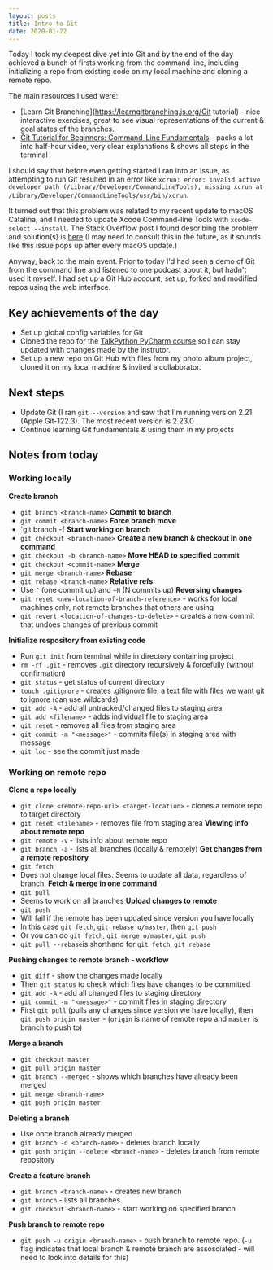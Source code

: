 ```yaml
---
layout: posts
title: Intro to Git
date: 2020-01-22
---
```


Today I took my deepest dive yet into Git and by the end of the day achieved a bunch of firsts working from the command line, including initializing a repo from existing code on my local machine and cloning a remote repo. 

The main resources I used were:
* [Learn Git Branching](https://learngitbranching.js.org/Git tutorial) - nice interactive exercises, great to see visual representations of the current & goal states of the branches. 
* [Git Tutorial for Beginners: Command-Line Fundamentals](https://www.youtube.com/watch?v=HVsySz-h9r4) - packs a lot into half-hour video, very clear explanations & shows all steps in the terminal

I should say that before even getting started I ran into an issue, as attempting to run Git resulted in an error like `xcrun: error: invalid active developer path (/Library/Developer/CommandLineTools), missing xcrun at /Library/Developer/CommandLineTools/usr/bin/xcrun`. 

It turned out that this problem was related to my recent update to macOS Catalina, and I needed to update Xcode Command-line Tools with `xcode-select --install`. The Stack Overflow post I found describing the problem and solution(s) is [here](https://stackoverflow.com/questions/52522565/git-is-not-working-after-macos-update-xcrun-error-invalid-active-developer-pa).(I may need to consult this in the future, as it sounds like this issue pops up after every macOS update.)

Anyway, back to the main event. Prior to today I'd had seen a demo of Git from the command line and listened to one podcast about it, but hadn't used it myself. I had set up a Git Hub account, set up, forked and modified repos using the web interface. 

## Key achievements of the day
* Set up global config variables for Git
* Cloned the repo for the [TalkPython PyCharm course](https://training.talkpython.fm/courses/details/mastering-pycharm-ide) so I can stay updated with changes made by the instrutor. 
* Set up a new repo on Git Hub with files from my photo album project, cloned it on my local machine & invited a collaborator. 

## Next steps
* Update Git (I ran `git --version` and saw that I'm running version 2.21 (Apple Git-122.3). The most recent version is 2.23.0
* Continue learning Git fundamentals & using them in my projects 

## Notes from today
### Working locally
**Create branch**
* `git branch <branch-name>`
**Commit to branch**
* `git commit <branch-name>` 
**Force branch move**
* `git branch -f <name-of-branch-to-move> <target-location>
**Start working on branch**
* `git checkout <branch-name>`
**Create a new branch & checkout in one command**
* `git checkout -b <branch-name>`
**Move HEAD to specified commit**
* `git checkout <commit-name>`
**Merge**
* `git merge <branch-name>`
**Rebase**
* `git rebase <branch-name>`
**Relative refs**
* Use `^` (one commit up) and `~N` (N commits up)
**Reversing changes**
* `git reset <new-location-of-branch-reference>` - works for local machines only, not remote branches that others are using
* `git revert <location-of-changes-to-delete>` - creates a new commit that undoes changes of previous commit

**Initialize respository from existing code**
* Run `git init` from terminal while in directory containing project 
* `rm -rf .git` - removes `.git` directory recursively & forcefully (without confirmation)
* `git status` - get status of current directory
* `touch .gitignore` - creates .gitignore file, a text file with files we want git to ignore (can use wildcards)
* `git add -A` - add all untracked/changed files to staging area
* `git add <filename>` - adds individual file to staging area 
* `git reset` - removes all files from staging area
* `git commit -m "<message>"` - commits file(s) in staging area with message
* `git log` - see the commit just made 

### Working on remote repo
**Clone a repo locally**
* `git clone <remote-repo-url> <target-location>` - clones a remote repo to target directory
* `git reset <filename>` - removes file from staging area
**Viewing info about remote repo**
* `git remote -v` - lists info about remote repo
* `git branch -a` - lists all branches (locally & remotely)
**Get changes from a remote repository**
* `git fetch` 
* Does not change local files. Seems to update all data, regardless of branch.
**Fetch & merge in one command**
* `git pull`
* Seems to work on all branches
**Upload changes to remote**
* `git push`
* Will fail if the remote has been updated since version you have locally
* In this case `git fetch`, `git rebase o/master`, then `git push`
* Or you can do `git fetch`, `git merge o/master`, `git push`
* `git pull --rebase`is shorthand for `git fetch`, `git rebase`

**Pushing changes to remote branch - workflow**
* `git diff` - show the changes made locally
* Then `git status` to check which files have changes to be committed
* `git add -A` - add all changed files to staging directory
* `git commit -m "<message>"` - commit files in staging directory
* First `git pull` (pulls any changes since version we have locally), then `git push origin master` - (`origin` is name of remote repo and `master` is branch to push to)

**Merge a branch**
* `git checkout master`
* `git pull origin master`
* `git branch --merged` - shows which branches have already been merged
* `git merge <branch-name>`
* `git push origin master`

**Deleting a branch**
* Use once branch already merged
* `git branch -d <branch-name>` - deletes branch locally
* `git push origin --delete <branch-name>` - deletes branch from remote repository

**Create a feature branch**
* `git branch <branch-name>` - creates new branch
* `git branch` - lists all branches
* `git checkout <branch-name>` - start working on specified branch

**Push branch to remote repo**
* `git push -u origin <branch-name>` - push branch to remote repo. (`-u` flag indicates that local branch & remote branch are assosciated - will need to look into details for this)

